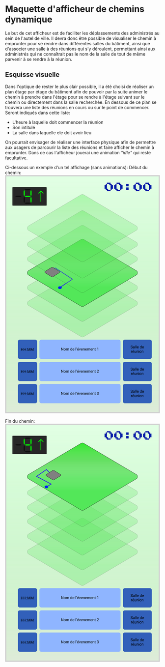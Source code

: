 # Maquette d'afficheur de chemins dynamique
Le but de cet afficheur est de faciliter les déplassements des administrés au sein de l'autel de ville.
Il devra donc être possible de visualiser le chemin à emprunter pour se rendre dans différentes salles du bâtiment, ainsi que d'associer une salle à des réunions qui s'y déroulent, permettant ainsi aux administrés qui ne connaîtrait pas le nom de la salle de tout de même parvenir à se rendre à la réunion.

## Esquisse visuelle
Dans l'optique de rester le plus clair possible, il a été choisi de réaliser un plan étage par étage du bâtiment afin de pouvoir par la suite animer le chemin à prendre dans l'étage pour se rendre à l'étage suivant sur le chemin ou directement dans la salle recherchée.
En dessous de ce plan se trouvera une liste des réunions en cours ou sur le point de commencer. 
Seront indiqués dans cette liste: 
* L'heure à laquelle doit commencer la réunion
* Son intitulé
* La salle dans laquelle ele doit avoir lieu

On pourrait envisager de réaliser une interface physique afin de permettre aux usagers de parcourir la liste des réunions et faire afficher le chemin à emprunter.
Dans ce cas l'afficheur jouerai une animation _"idle"_ qui reste facultative.

Ci-dessous un exemple d'un tel affichage (sans animations):
Début du chemin:
![Begin path](./SVGs/debut_path.svg)

Fin du chemin:
![End path](./SVGs/fin_path.svg)